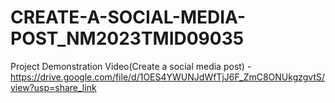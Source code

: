 # CREATE-A-SOCIAL-MEDIA-POST_NM2023TMID09035
Project Demonstration Video(Create a social media post) - https://drive.google.com/file/d/1OES4YWUNJdWfTjJ6F_ZmC8ONUkgzgvtS/view?usp=share_link
